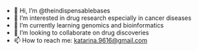 - 👋 Hi, I’m @theindispensablebases
- 👀 I’m interested in drug research especially in cancer diseases
- 🌱 I’m currently learning genomics and bioinformatics
- 💞️ I’m looking to collaborate on drug discoveries
- 📫 How to reach me: katarina.9616@gmail.com

<!---
theindispensablebases/theindispensablebases is a ✨ special ✨ repository because its `README.md` (this file) appears on your GitHub profile.
You can click the Preview link to take a look at your changes.
--->
